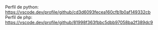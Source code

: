 Perfil de python:  https://vscode.dev/profile/github/cd3d6093fecea160cfb1b0af149332cb
Perfil de php:  https://vscode.dev/profile/github/81998f363fbbc5dbb97058ba2f389dc9
